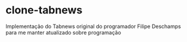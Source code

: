 # clone-tabnews
Implementação do Tabnews original do programador Filipe Deschamps para me manter atualizado sobre programação
